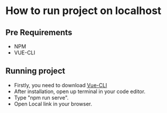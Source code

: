 # How to run project on localhost

## Pre Requirements
- NPM
- VUE-CLI

## Running project
- Firstly, you need to download [Vue-CLI](https://cli.vuejs.org/guide/installation.html)
- After installation, open up terminal in your code editor.
- Type "npm run serve".
- Open Local link in your browser.
